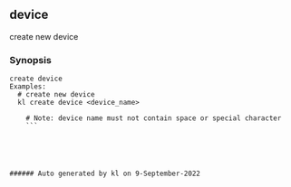 ## device

create new device

### Synopsis

```
create device
Examples:
  # create new device
  kl create device <device_name>

	# Note: device name must not contain space or special character
	```





###### Auto generated by kl on 9-September-2022
